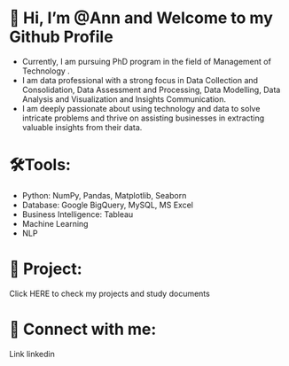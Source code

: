 # 👋 Hi, I’m @Ann and Welcome to my Github Profile
* Currently, I am pursuing PhD program in the field of Management of Technology .
* I am data professional with a strong focus in Data Collection and Consolidation, Data Assessment and Processing, Data Modelling, Data Analysis and Visualization and  Insights Communication.
* I am deeply passionate about using technology and data to solve intricate problems and thrive on assisting businesses in extracting valuable insights from their data.

# 🛠️Tools:
* Python: NumPy, Pandas, Matplotlib, Seaborn
* Database: Google BigQuery,  MySQL, MS Excel
* Business Intelligence: Tableau
* Machine Learning
* NLP

# 🌌 Project:
Click HERE to check my projects and study documents

# 👐 Connect with me:
Link linkedin
